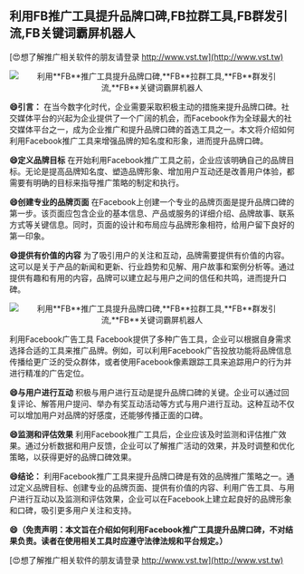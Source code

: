 ## **利用**FB**推广工具提升品牌口碑,**FB**拉群工具,**FB**群发引流,**FB**关键词霸屏机器人**

[😍想了解推广相关软件的朋友请登录 http://www.vst.tw](http://www.vst.tw)

 <center><img src="https://vst.tw/MP4/tuiguang/png/0.png" alt="利用**FB**推广工具提升品牌口碑,**FB**拉群工具,**FB**群发引流,**FB**关键词霸屏机器人"></center>

**😄引言：**
在当今数字化时代，企业需要采取积极主动的措施来提升品牌口碑。社交媒体平台的兴起为企业提供了一个广阔的机会，而Facebook作为全球最大的社交媒体平台之一，成为企业推广和提升品牌口碑的首选工具之一。本文将介绍如何利用Facebook推广工具来增强品牌的知名度和形象，进而提升品牌口碑。

**😄定义品牌目标**
在开始利用Facebook推广工具之前，企业应该明确自己的品牌目标。无论是提高品牌知名度、塑造品牌形象、增加用户互动还是改善用户体验，都需要有明确的目标来指导推广策略的制定和执行。

**😄创建专业的品牌页面**
在Facebook上创建一个专业的品牌页面是提升品牌口碑的第一步。该页面应包含企业的基本信息、产品或服务的详细介绍、品牌故事、联系方式等关键信息。同时，页面的设计和布局应与品牌形象相符，给用户留下良好的第一印象。

**😄提供有价值的内容**
为了吸引用户的关注和互动，品牌需要提供有价值的内容。这可以是关于产品的新闻和更新、行业趋势和见解、用户故事和案例分析等。通过提供有趣和有用的内容，品牌可以建立起与用户之间的信任和共鸣，进而提升口碑。

 <center><img src="https://vst.tw/MP4/tuiguang/png/7.png" alt="利用**FB**推广工具提升品牌口碑,**FB**拉群工具,**FB**群发引流,**FB**关键词霸屏机器人"></center>

利用Facebook广告工具
Facebook提供了多种广告工具，企业可以根据自身需求选择合适的工具来推广品牌。例如，可以利用Facebook广告投放功能将品牌信息传播给更广泛的受众群体，或者使用Facebook像素跟踪工具来追踪用户的行为并进行精准的广告定位。

**😄与用户进行互动**
积极与用户进行互动是提升品牌口碑的关键。企业可以通过回复评论、解答用户提问、举办有奖互动活动等方式与用户进行互动。这种互动不仅可以增加用户对品牌的好感度，还能够传播正面的口碑。

**😄监测和评估效果**
利用Facebook推广工具后，企业应该及时监测和评估推广效果。通过分析数据和用户反馈，企业可以了解推广活动的效果，并及时调整和优化策略，以获得更好的品牌口碑效果。

**😄结论：**
利用Facebook推广工具来提升品牌口碑是有效的品牌推广策略之一。通过定义品牌目标、创建专业的品牌页面、提供有价值的内容、利用广告工具、与用户进行互动以及监测和评估效果，企业可以在Facebook上建立起良好的品牌形象和口碑，吸引更多用户关注和支持。

**😄（免责声明：本文旨在介绍如何利用Facebook推广工具提升品牌口碑，不对结果负责。读者在使用相关工具时应遵守法律法规和平台规定。）**

[😍想了解推广相关软件的朋友请登录 http://www.vst.tw](http://www.vst.tw)



